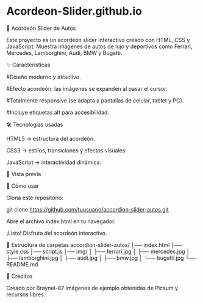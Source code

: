 # Acordeon-Slider.github.io

🚗 Acordeón Slider de Autos

Este proyecto es un acordeón slider interactivo creado con HTML, CSS y JavaScript.
Muestra imágenes de autos de lujo y deportivos como Ferrari, Mercedes, Lamborghini, Audi, BMW y Bugatti.

✨ Características

#Diseño moderno y atractivo.

#Efecto acordeón: las imágenes se expanden al pasar el cursor.

#Totalmente responsive (se adapta a pantallas de celular, tablet y PC).

#Incluye etiquetas alt para accesibilidad.

🛠️ Tecnologías usadas

HTML5 → estructura del acordeón.

CSS3 → estilos, transiciones y efectos visuales.

JavaScript → interactividad dinámica.

📸 Vista previa

🚀 Cómo usar

Clona este repositorio:

git clone https://github.com/tuusuario/accordion-slider-autos.git


Abre el archivo index.html en tu navegador.

¡Listo! Disfruta del acordeón interactivo.

📂 Estructura de carpetas
accordion-slider-autos/
│── index.html
│── style.css
│── script.js
│── img/
│    ├── ferrari.jpg
│    ├── mercedes.jpg
│    ├── lamborghini.jpg
│    ├── audi.jpg
│    ├── bmw.jpg
│    └── bugatti.jpg
└── README.md

🙌 Créditos

Creado por Braynel-87
Imágenes de ejemplo obtenidas de Picsum
 y recursos libres.
